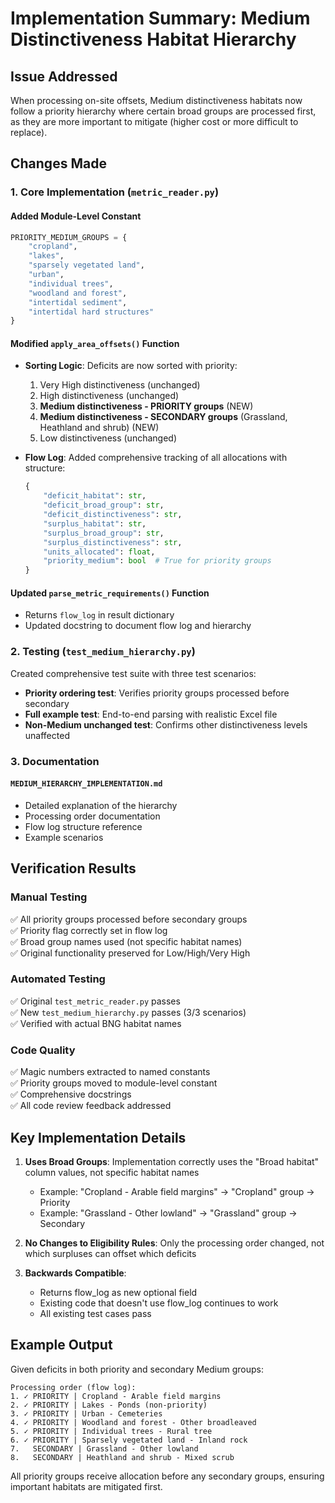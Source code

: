 # Implementation Summary: Medium Distinctiveness Habitat Hierarchy

## Issue Addressed
When processing on-site offsets, Medium distinctiveness habitats now follow a priority hierarchy where certain broad groups are processed first, as they are more important to mitigate (higher cost or more difficult to replace).

## Changes Made

### 1. Core Implementation (`metric_reader.py`)

#### Added Module-Level Constant
```python
PRIORITY_MEDIUM_GROUPS = {
    "cropland",
    "lakes",
    "sparsely vegetated land",
    "urban",
    "individual trees",
    "woodland and forest",
    "intertidal sediment",
    "intertidal hard structures"
}
```

#### Modified `apply_area_offsets()` Function
- **Sorting Logic**: Deficits are now sorted with priority:
  1. Very High distinctiveness (unchanged)
  2. High distinctiveness (unchanged)
  3. **Medium distinctiveness - PRIORITY groups** (NEW)
  4. **Medium distinctiveness - SECONDARY groups** (Grassland, Heathland and shrub) (NEW)
  5. Low distinctiveness (unchanged)

- **Flow Log**: Added comprehensive tracking of all allocations with structure:
  ```python
  {
      "deficit_habitat": str,
      "deficit_broad_group": str,
      "deficit_distinctiveness": str,
      "surplus_habitat": str,
      "surplus_broad_group": str,
      "surplus_distinctiveness": str,
      "units_allocated": float,
      "priority_medium": bool  # True for priority groups
  }
  ```

#### Updated `parse_metric_requirements()` Function
- Returns `flow_log` in result dictionary
- Updated docstring to document flow log and hierarchy

### 2. Testing (`test_medium_hierarchy.py`)

Created comprehensive test suite with three test scenarios:
- **Priority ordering test**: Verifies priority groups processed before secondary
- **Full example test**: End-to-end parsing with realistic Excel file
- **Non-Medium unchanged test**: Confirms other distinctiveness levels unaffected

### 3. Documentation

#### `MEDIUM_HIERARCHY_IMPLEMENTATION.md`
- Detailed explanation of the hierarchy
- Processing order documentation
- Flow log structure reference
- Example scenarios

## Verification Results

### Manual Testing
✅ All priority groups processed before secondary groups  
✅ Priority flag correctly set in flow log  
✅ Broad group names used (not specific habitat names)  
✅ Original functionality preserved for Low/High/Very High  

### Automated Testing
✅ Original `test_metric_reader.py` passes  
✅ New `test_medium_hierarchy.py` passes (3/3 scenarios)  
✅ Verified with actual BNG habitat names  

### Code Quality
✅ Magic numbers extracted to named constants  
✅ Priority groups moved to module-level constant  
✅ Comprehensive docstrings  
✅ All code review feedback addressed  

## Key Implementation Details

1. **Uses Broad Groups**: Implementation correctly uses the "Broad habitat" column values, not specific habitat names
   - Example: "Cropland - Arable field margins" → "Cropland" group → Priority
   - Example: "Grassland - Other lowland" → "Grassland" group → Secondary

2. **No Changes to Eligibility Rules**: Only the processing order changed, not which surpluses can offset which deficits

3. **Backwards Compatible**: 
   - Returns flow_log as new optional field
   - Existing code that doesn't use flow_log continues to work
   - All existing test cases pass

## Example Output

Given deficits in both priority and secondary Medium groups:

```
Processing order (flow log):
1. ✓ PRIORITY | Cropland - Arable field margins
2. ✓ PRIORITY | Lakes - Ponds (non-priority)
3. ✓ PRIORITY | Urban - Cemeteries
4. ✓ PRIORITY | Woodland and forest - Other broadleaved
5. ✓ PRIORITY | Individual trees - Rural tree
6. ✓ PRIORITY | Sparsely vegetated land - Inland rock
7.   SECONDARY | Grassland - Other lowland
8.   SECONDARY | Heathland and shrub - Mixed scrub
```

All priority groups receive allocation before any secondary groups, ensuring important habitats are mitigated first.

